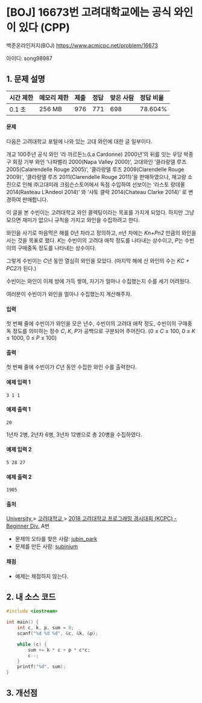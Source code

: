 # [BOJ] 16673번 고려대학교에는 공식 와인이 있다 (CPP)

백준온라인저지(BOJ) https://www.acmicpc.net/problem/16673

아이디: song98987



## 1. 문제 설명

| 시간 제한 | 메모리 제한 | 제출 | 정답 | 맞은 사람 | 정답 비율 |
| :-------- | :---------- | :--- | :--- | :-------- | :-------- |
| 0.1 초    | 256 MB      | 976  | 771  | 698       | 78.604%   |

#### 문제

다음은 고려대학교 포털에 나와 있는 고대 와인에 대한 글 일부이다.

개교 100주년 공식 와인 ‘라 까르돈느(La Cardonne) 2000년’의 뒤를 잇는 우당 박종구 회장 기부 와인 ’나파밸리 2000(Napa Valley 2000)‘, 고대와인 ’클라랑델 루즈2005(Calarendelle Rouge 2005)’, ‘클라랑델 루즈 2009(Clarendelle Rouge 2009)', ‘클라랑델 루즈 2011(Clarendelle Rouge 2011)'을 판매하였으나, 재고량 소진으로 인해 ㈜고대미래 크림슨스토어에서 독점 수입하여 선보이는 ‘라스토 랑데올 2014(Rasteau L’Andeol 2014)’ 와 ‘샤토 클락 2014(Chateau Clarke 2014)’ 로 변경하여 판매합니다.

이 글을 본 수빈이는 고려대학교 와인 콜렉팅이라는 목표를 가지게 되었다. 하지만 그냥 모으면 재미가 없으니 규칙을 가지고 와인을 수집하려고 한다.

와인을 사기로 마음먹은 해를 0년 차라고 정의하고, *n*년 차에는 *Kn+Pn2* 만큼의 와인을 사는 것을 목표로 했다. *K*는 수빈이의 고려대 애착 정도를 나타내는 상수이고, *P*는 수빈이의 구매중독 정도를 나타내는 상수이다. 

그렇게 수빈이는 *C*년 동안 열심히 와인을 모았다. (마지막 해에 산 와인의 수는 *KC + PC2*가 된다.)

수빈이는 와인이 이제 방에 가득 쌓여, 자기가 얼마나 수집했는지 수를 세기 어려웠다.

여러분이 수빈이가 와인을 얼마나 수집했는지 계산해주자.

#### 입력

첫 번째 줄에 수빈이가 와인을 모은 년수, 수빈이의 고려대 애착 정도, 수빈이의 구매중독 정도를 의미하는 정수 *C*, *K*, *P*가 공백으로 구분되어 주어진다. (0 ≤ *C* ≤ 100, 0 ≤ *K* ≤ 1000,  0 ≤ *P* ≤ 100)

#### 출력

첫 번째 줄에 수빈이가 *C*년 동안 수집한 와인 수를 출력한다.



#### 예제 입력 1

```
3 1 1
```

#### 예제 출력 1

```
20
```

1년차 2병, 2년차 6병, 3년차 12병으로 총 20병을 수집하였다.

#### 예제 입력 2

```
5 28 27
```

#### 예제 출력 2

```
1905
```



#### 출처

[University ](https://www.acmicpc.net/category/5)> [고려대학교 ](https://www.acmicpc.net/category/341)> [2018 고려대학교 프로그래밍 경시대회 (KCPC) - Beginner Div.](https://www.acmicpc.net/category/detail/1973) A번

- 문제의 오타를 찾은 사람: [jubin_park](https://www.acmicpc.net/user/jubin_park)
- 문제를 만든 사람: [subinium](https://www.acmicpc.net/user/subinium)

#### 채점

- 예제는 채점하지 않는다.



## 2. 내 소스 코드

```C++
#include <iostream>

int main() {
	int c, k, p, sum = 0;
	scanf("%d %d %d", &c, &k, &p);

	while (c) {
		sum += k * c + p * c*c;
		c--;
	}
	printf("%d", sum);
}
```



## 3. 개선점

